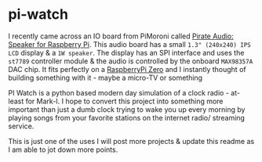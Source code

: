 # pi-watch
 
I recently came across an IO board from PiMoroni called [Pirate Audio: Speaker for Raspberry Pi](https://shop.pimoroni.com/products/pirate-audio-mini-speaker?variant=31189753692243). This audio board has a small `1.3" (240x240) IPS LCD` display & a `1W speaker`. The display has an SPI interface and uses the `st7789` controller module & the audio is controlled by the onboard `MAX98357A` DAC chip. 
It fits perfectly on a [RaspberryPi Zero](https://www.raspberrypi.com/products/raspberry-pi-zero-2-w/) and I instantly 
thought of building something with it - maybe a micro-TV or something

PI Watch is a python based modern day simulation of a clock radio - at-least for Mark-I. 
I hope to convert this project into something more important than just a dumb clock trying to wake you up every morning 
by playing songs from your favorite stations on the internet radio/ streaming service.

This is just one of the uses I will post more projects & update this readme as I am able to jot down more points.
